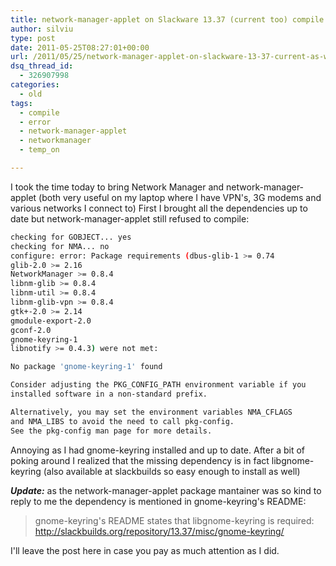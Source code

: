 ```yaml
---
title: network-manager-applet on Slackware 13.37 (current too) compile error
author: silviu
type: post
date: 2011-05-25T08:27:01+00:00
url: /2011/05/25/network-manager-applet-on-slackware-13-37-current-as-well/
dsq_thread_id:
  - 326907998
categories:
  - old
tags:
  - compile
  - error
  - network-manager-applet
  - networkmanager
  - temp_on

---
```

I took the time today to bring Network Manager and network-manager-applet (both very useful on my laptop where I have VPN's, 3G modems and various networks I connect to) First I brought all the dependencies up to date but network-manager-applet still refused to compile:

```bash
checking for GOBJECT... yes
checking for NMA... no
configure: error: Package requirements (dbus-glib-1 >= 0.74
glib-2.0 >= 2.16
NetworkManager >= 0.8.4
libnm-glib >= 0.8.4
libnm-util >= 0.8.4
libnm-glib-vpn >= 0.8.4
gtk+-2.0 >= 2.14
gmodule-export-2.0
gconf-2.0
gnome-keyring-1
libnotify >= 0.4.3) were not met:

No package 'gnome-keyring-1' found

Consider adjusting the PKG_CONFIG_PATH environment variable if you
installed software in a non-standard prefix.

Alternatively, you may set the environment variables NMA_CFLAGS
and NMA_LIBS to avoid the need to call pkg-config.
See the pkg-config man page for more details.
```

Annoying as I had gnome-keyring installed and up to date. After a bit of poking around I realized that the missing dependency is in fact libgnome-keyring (also available at slackbuilds so easy enough to install as well)

**_Update:_** as the network-manager-applet package mantainer was so kind to reply to me the dependency is mentioned in gnome-keyring's README:

> gnome-keyring's README states that libgnome-keyring is required:
> <a href="http://slackbuilds.org/repository/13.37/misc/gnome-keyring/" target="_blank" rel="noopener">http://slackbuilds.org/repository/13.37/misc/gnome-keyring/</a>

I'll leave the post here in case you pay as much attention as I did.